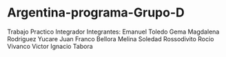 # Argentina-programa-Grupo-D
Trabajo Practico Integrador
Integrantes:
Emanuel Toledo
Gema Magdalena Rodriguez Yucare
Juan Franco Bellora
Melina Soledad Rossodivito
Rocio Vivanco
Victor Ignacio Tabora

